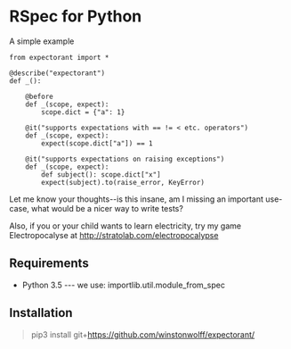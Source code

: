 RSpec for Python
================

A simple example

```
from expectorant import *

@describe("expectorant")
def _():

    @before
    def _(scope, expect):
        scope.dict = {"a": 1}

    @it("supports expectations with == != < etc. operators")
    def _(scope, expect):
        expect(scope.dict["a"]) == 1

    @it("supports expectations on raising exceptions")
    def _(scope, expect):
        def subject(): scope.dict["x"]
        expect(subject).to(raise_error, KeyError)
```

Let me know your thoughts--is this insane, am I missing an important use-case, what would be a nicer way to write tests?

Also, if you or your child wants to learn electricity, try my game Electropocalyse at http://stratolab.com/electropocalypse

Requirements
------------
* Python 3.5 --- we use: importlib.util.module_from_spec

Installation
------------

> pip3 install git+https://github.com/winstonwolff/expectorant/

